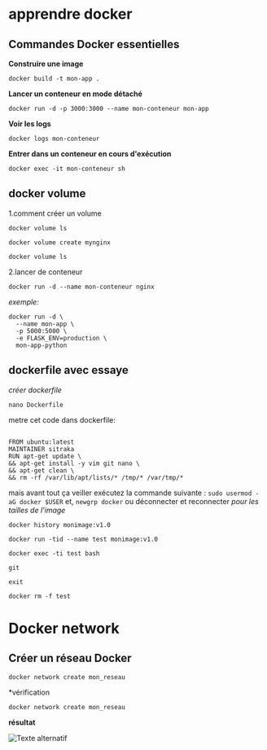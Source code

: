 # apprendre docker 
## Commandes Docker essentielles

**Construire une image**
``` 
docker build -t mon-app . 

```
**Lancer un conteneur en mode détaché**
```
docker run -d -p 3000:3000 --name mon-conteneur mon-app
```

**Voir les logs**
```
docker logs mon-conteneur
```

**Entrer dans un conteneur en cours d'exécution**
```
docker exec -it mon-conteneur sh
```

## docker volume
1.comment créer un volume
```
docker volume ls 

```

```
docker volume create mynginx 
```

```
docker volume ls 
```
2.lancer de conteneur
```
docker run -d --name mon-conteneur nginx 
```
*exemple:*
```
docker run -d \
  --name mon-app \
  -p 5000:5000 \
  -e FLASK_ENV=production \
  mon-app-python
```
  ## dockerfile avec essaye
*créer dockerfile* 
```
nano Dockerfile

```

metre cet code dans dockerfile:
```

FROM ubuntu:latest
MAINTAINER sitraka
RUN apt-get update \
&& apt-get install -y vim git nano \
&& apt-get clean \
&& rm -rf /var/lib/apt/lists/* /tmp/* /var/tmp/*

```
mais avant tout ça veiller exécutez la commande suivante :
``` sudo usermod -aG docker $USER ```
et,
``` newgrp docker ``` ou déconnecter et reconnecter
*pour les tailles de l'image*
```
docker history monimage:v1.0
 ```
``` 
docker run -tid --name test monimage:v1.0

```
``` 
docker exec -ti test bash
```
``` 
git

```
``` 
exit

```
``` 
docker rm -f test

``` 
# Docker network 
## Créer un réseau Docker
```
docker network create mon_reseau

```
*vérification
```
docker network create mon_reseau
```
**résultat**

![Texte alternatif](<img width="806" height="190" alt="Capture d’écran du 2025-07-14 15-30-07" src="https://github.com/user-attachments/assets/1e89d6f5-3e3e-47d0-8c17-ef151ac1bd4d" />)
